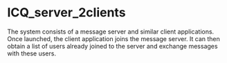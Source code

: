 # ICQ_server_2clients
The system consists of a message server and similar client applications. Once launched, the client application joins the message server. It can then obtain a list of users already joined to the server and exchange messages with these users.
